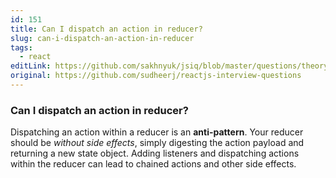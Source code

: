 ```yaml
---
id: 151
title: Can I dispatch an action in reducer?
slug: can-i-dispatch-an-action-in-reducer
tags:
  - react
editLink: https://github.com/sakhnyuk/jsiq/blob/master/questions/theory/react/151.md
original: https://github.com/sudheerj/reactjs-interview-questions
---
```


### Can I dispatch an action in reducer?

Dispatching an action within a reducer is an **anti-pattern**. Your reducer should be _without side effects_, simply digesting the action payload and returning a new state object. Adding listeners and dispatching actions within the reducer can lead to chained actions and other side effects.